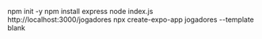 npm init -y
npm install express
node index.js
http://localhost:3000/jogadores
 npx create-expo-app jogadores --template blank